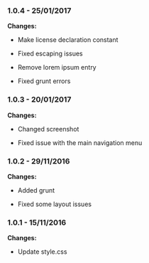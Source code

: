 
### 1.0.4 - 25/01/2017
**Changes:** 
- Make license declaration constant
- Fixed escaping issues
- Remove lorem ipsum entry
- Fixed grunt errors

### 1.0.3 - 20/01/2017
**Changes:** 
- Changed screenshot
- Fixed issue with the main navigation menu

### 1.0.2 - 29/11/2016
**Changes:** 
- Added grunt
- Fixed some layout issues

### 1.0.1 - 15/11/2016
**Changes:** 
- Update style.css

